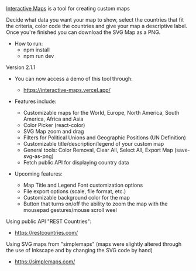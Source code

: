 [Interactive Maps](https://interactive-maps.vercel.app/) is a tool for creating custom maps

Decide what data you want your map to show, select the countries that fit the criteria, color code the countries and give your map a descriptive label. Once you're finished you can download the SVG Map as a PNG.

- How to run:
  - npm install
  - npm run dev

Version 2.1.1

- You can now access a demo of this tool through:

  - https://interactive-maps.vercel.app/

- Features include:

  - Customizable maps for the World, Europe, North America, South America, Africa and Asia
  - Color Picker (react-color)
  - SVG Map zoom and drag
  - Filters for Political Unions and Geographic Positions (UN Definition)
  - Customizable title/description/legend of your custom map
  - General tools: Color Removal, Clear All, Select All, Export Map (save-svg-as-png)
  - Fetch public API for displaying country data

- Upcoming features:

  - Map Title and Legend Font customization options
  - File export options (scale, file format, etc.)
  - Customizable background color for the map
  - Button that turns on/off the ability to zoom the map with the mousepad gestures/mouse scroll weel

Using public API "REST Countries":

- https://restcountries.com/

Using SVG maps from "simplemaps" (maps were slightly altered through the use of Inkscape and by changing the SVG code by hand)

- https://simplemaps.com/
